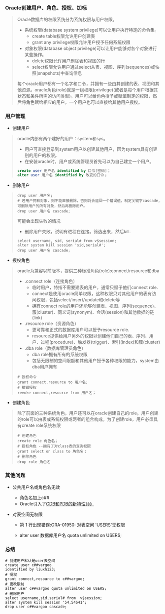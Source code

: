 ### Oracle创建用户、角色、授权、加标

> Oracle数据库的权限系统分为系统权限与用户权限。
>
> * 系统权限\(database system privilege\)可以让用户执行特定的命令集。
>   * create table权限允许用户创建表
>   * grant any privilege权限允许用户授予任何系统权限
> * 对象权限\(database object privilege\)可以让用户能够对各个对象进行某些操作。
>   * delete权限允许用户删除表和视图的行
>   * select权限允许用户通过select从表、视图、序列\(sequences\)或快照\(snapshots\)中查询信息
>
> 每个oracle用户都有一个名字和口令，并拥有一些由其创建的表、视图和其他资源。oracle角色\(role\)就是一组权限\(privilege\)\(或者是每个用户根据其状态和条件所需的访问类型\)。用户可以给角色授予或赋值制定的权限，然后将角色赋给相应的用户。一个用户也可以直接给其他用户授权。

### 用户管理

* 创建用户

> oracle内部有两个建好的用户：system和sys。
>
> * 用户可直接登录到system用户以创建其他用户，因为system具有创建别的用户的权限。
> * 在安装oracle时，用户或系统管理员首先可以为自己建立一个用户。
>
> ```SQL
> create user 用户名 identified by 口令[密码]；
> alter user 用户名 identified by 改变的口令；
> ```

* 删除用户

> ```
> drop user 用户名;
> # 若用户拥有对象，则不能直接删除，否则将会返回一个错误值。制定关键字cascade,可删除用户的所有对象，然后再删除用户。
> drop user 用户名 cascade;
> ```
>
> 可能会出现失败的情况
>
> * 删除用户失败，说明有进程在连接。筛选出来，然后kill.
>
> ```
> select username, sid, serial# from v$session;
> alter system kill session 'sid,serial#';
> drop user 用户名 cascade;
> ```

* 授权角色

> oracle为兼容以前版本，提供三种标准角色\(role\):connect/resource和dba
>
> * .connect role（连接角色）
>   * 临时用户，特指不需要建表的用户，通常只赋予他们connect role.
>   * connect是使用oracle简单权限，这种权限只对其他用户的表有访问权限，包括select/insert/update和delete等
>   * 拥有connect role的用户还能够创建表、视图、序列\(sequence\)、簇\(cluster\)、同义词\(synonym\)、会话\(session\)和其他数据的链\(link\)
> * .resource role（资源角色）
>   * 更可靠和正式的数据库用户可以授予resource role.
>   * resource提供给用户另外的权限以创建他们自己的表、序列、用户、过程\(procedure\)、触发器\(trigger\)、索引\(index\)和簇\(cluster\)
> * .dba role（数据库管理员角色）
>   * dba role拥有所有的系统权限
>   * 包括无限制的空间限额和其他用户授予各种权限的能力，system由dba用户拥有
>
> ```
> # 授权命令
> grant connect,resource to 用户名;
> # 撤销授权
> revoke connect,resource from 用户名；
> ```

* 创建角色

> 除了前面的三种系统角色，用户还可以在oracle创建自己的role。用户创建的role可以由表或系统权限或两者的组合构成。为了创建role，用户必须具有create role系统权限
>
> ```
> # 创建角色
> create role 角色名；
> # 授权角色 --拥有了对class表的查询权限
> grant select on class to 角色名；
> # 删除角色
> drop role 角色名
> ```

### 其他问题

* 公共用户名或角色名无效
  * 角色名加上c\#\#
  * Oracle引入了[CDB和PDB的新特性》》》](https://www.cnblogs.com/fzj16888/p/5538137.html)
* 对表空间无权限

  * 第 1 行出现错误:ORA-01950: 对表空间 'USERS'无权限

  * alter user 数据库用户名 quota unlimited on USERS;

### 总结

```
# 创建用户默认是user表空间
create user c##vargoo
identified by liuxh123;
# 授权
grant connect,resource to c##vargoo;
# 更改限制
alter user c##vargoo quota unlimited on USERS;
# 删除用户
select username,sid,serial# from  v$session;
alter system kill session '54,54641';
drop user c##vargoo cascade;
```



